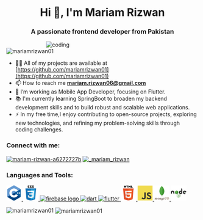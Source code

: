 <h1 align="center">Hi 👋, I'm Mariam Rizwan</h1>
<h3 align="center">A passionate frontend developer from Pakistan</h3>


<img align="right" alt="coding" width="400" src="https://cdn.dribbble.com/users/1019864/screenshots/3079099/media/9e5055da2ee6c899aab9403ceb7d0dc3.gif">

<p align="left"> <img src="https://komarev.com/ghpvc/?username=mariamrizwan01&label=Profile%20views&color=0e75b6&style=flat" alt="mariamrizwan01" /> </p>

- 👨‍💻 All of my projects are available at [https://github.com/mariamrizwan01](https://github.com/mariamrizwan01)
- 📫 How to reach me **mariam.rizwan06@gmail.com**
- 🔭 I’m working as Mobile App Developer, focusing on Flutter.<br>
- 📚 I'm currently learning SpringBoot to broaden my backend development skills and to build robust and scalable web applications.<br>
- ⚡ In my free time,I enjoy contributing to open-source projects, exploring new technologies, and refining my problem-solving skills through coding challenges.</p>

<h3 align="left">Connect with me:</h3>
<p align="left">
<a href="https://linkedin.com/in/mariam-rizwan-a6272727b" target="blank"><img align="center" src="https://raw.githubusercontent.com/rahuldkjain/github-profile-readme-generator/master/src/images/icons/Social/linked-in-alt.svg" alt="mariam-rizwan-a6272727b" height="30" width="40" /></a>
<a href="https://instagram.com/_mariam_rizwan" target="blank"><img align="center" src="https://raw.githubusercontent.com/rahuldkjain/github-profile-readme-generator/master/src/images/icons/Social/instagram.svg" alt="_mariam_rizwan" height="30" width="40" /></a>
</p>

<h3 align="left">Languages and Tools:</h3>
<p align="left"> <a href="https://www.w3schools.com/cpp/" target="_blank" rel="noreferrer"> <img src="https://raw.githubusercontent.com/devicons/devicon/master/icons/cplusplus/cplusplus-original.svg" alt="cplusplus" width="40" height="40"/> </a> <a href="https://www.w3schools.com/css/" target="_blank" rel="noreferrer"> <img src="https://raw.githubusercontent.com/devicons/devicon/master/icons/css3/css3-original-wordmark.svg" alt="css3" width="40" height="40"/> </a> <a href="https://dart.dev" target="_blank" rel="noreferrer"> <img src="https://cdn.jsdelivr.net/gh/devicons/devicon/icons/firebase/firebase-plain.svg" height="40" alt="firebase logo"  />
  <img src="https://www.vectorlogo.zone/logos/dartlang/dartlang-icon.svg" alt="dart" width="40" height="40"/> </a> <a href="https://flutter.dev" target="_blank" rel="noreferrer"> <img src="https://www.vectorlogo.zone/logos/flutterio/flutterio-icon.svg" alt="flutter" width="40" height="40"/> </a> <a href="https://www.w3.org/html/" target="_blank" rel="noreferrer"> <img src="https://raw.githubusercontent.com/devicons/devicon/master/icons/html5/html5-original-wordmark.svg" alt="html5" width="40" height="40"/> </a> <a href="https://developer.mozilla.org/en-US/docs/Web/JavaScript" target="_blank" rel="noreferrer"> <img src="https://raw.githubusercontent.com/devicons/devicon/master/icons/javascript/javascript-original.svg" alt="javascript" width="40" height="40"/> </a> <a href="https://www.mongodb.com/" target="_blank" rel="noreferrer"> <img src="https://raw.githubusercontent.com/devicons/devicon/master/icons/mongodb/mongodb-original-wordmark.svg" alt="mongodb" width="40" height="40"/> </a> <a href="https://nodejs.org" target="_blank" rel="noreferrer"> <img src="https://raw.githubusercontent.com/devicons/devicon/master/icons/nodejs/nodejs-original-wordmark.svg" alt="nodejs" width="40" height="40"/> </a> </p>

<p><img align="left" src="https://github-readme-stats.vercel.app/api/top-langs?username=mariamrizwan01&show_icons=true&locale=en&layout=compact" alt="mariamrizwan01" /></p>

<p>&nbsp;<img align="center" src="https://github-readme-stats.vercel.app/api?username=mariamrizwan01&show_icons=true&locale=en" alt="mariamrizwan01" /></p>



